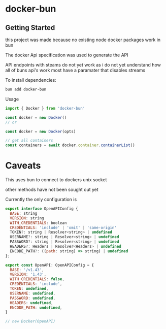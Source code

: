 
# docker-bun 

## Getting Started

this project was made because no existing node docker packages work in bun

The docker Api specification was used to generate the API

API endpoints with steams do not yet work as i do not yet understand how all of buns api's work
most have a paramater that disables streams


To install dependencies:

```bash
bun add docker-bun
```

Usage

```js
import { Docker } from 'docker-bun'

const docker = new Docker()
// or

const docker = new Docker(opts)

// get all containers
const containers = await docker.container.containerList()
```
# Caveats

This uses bun to connect to dockers unix socket

other methods have not been sought out yet

Currently the only configuration is 
```js
export interface OpenAPIConfig {
  BASE: string
  VERSION: string
  WITH_CREDENTIALS: boolean
  CREDENTIALS: 'include' | 'omit' | 'same-origin'
  TOKEN?: string | Resolver<string> | undefined
  USERNAME?: string | Resolver<string> | undefined
  PASSWORD?: string | Resolver<string> | undefined
  HEADERS?: Headers | Resolver<Headers> | undefined
  ENCODE_PATH?: ((path: string) => string) | undefined
};

export const OpenAPI: OpenAPIConfig = {
  BASE: '/v1.43',
  VERSION: '1.43',
  WITH_CREDENTIALS: false,
  CREDENTIALS: 'include',
  TOKEN: undefined,
  USERNAME: undefined,
  PASSWORD: undefined,
  HEADERS: undefined,
  ENCODE_PATH: undefined,
}

// new Docker(OpenAPI)
```

